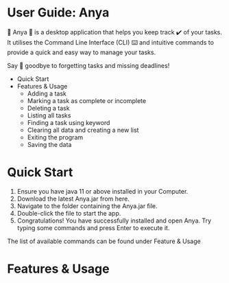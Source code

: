 # User Guide: Anya
:peanuts: Anya :peanuts: is a desktop application that helps you keep track :heavy_check_mark: of your tasks. 
It utilises the Command Line Interface (CLI) :keyboard: and intuitive commands to 
provide a quick and easy way to manage your tasks. 

Say :wave: goodbye to forgetting tasks and missing deadlines!

- Quick Start
- Features & Usage
  - Adding a task
  - Marking a task as complete or incomplete
  - Deleting a task
  - Listing all tasks
  - Finding a task using keyword
  - Clearing all data and creating a new list
  - Exiting the program
  - Saving the data

# Quick Start
1. Ensure you have java 11 or above installed in your Computer.
2. Download the latest Anya.jar from here.
3. Navigate to the folder containing the Anya.jar file.
4. Double-click the file to start the app.
5. Congratulations! You have successfully installed and open Anya.
Try typing some commands and press Enter to execute it. 

The list of available commands can be found under Feature & Usage

# Features & Usage
